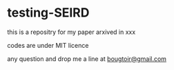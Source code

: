 # testing-SEIRD

this is a repositry for my paper arxived in xxx

codes are under MIT licence

any question and drop me a line at bougtoir@gmail.com

